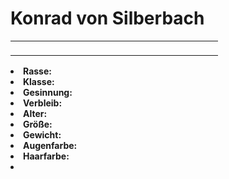 # Konrad von Silberbach

<primary-label ref="npc"/>

<secondary-label ref="faergria"/>

<secondary-label ref="tinorland"/>

<table>
<tr><td>
<p>
</p>

</td><td width="300">
<!-- Edit here -->
<img src="konrad.png" alt="" />
</td></tr>
</table>

<procedure title="Allgemeine Informationen">
<list columns="3">
<li><b>Rasse:</b> <a href="Folks.md" anchor=""></a></li>
<li><b>Klasse:</b> </li>
<li><b>Gesinnung:</b> </li>
<li><b>Verbleib:</b> </li>
</list>
</procedure>

<procedure title="Aussehen">
<list columns="3">
<li><b>Alter:</b> </li>
<li><b>Größe:</b> </li>
<li><b>Gewicht:</b> </li>
<li><b>Augenfarbe:</b> </li>
<li><b>Haarfarbe:</b> </li>
</list>
</procedure>

<procedure title="Beziehungen">
<list columns="3">
<li></li>
</list>
</procedure>

<!--
## Notizen

- **Ziele:** 
- **Geheimnisse:** 
-->